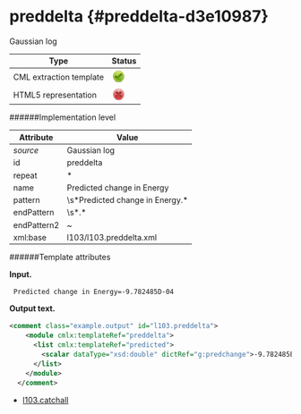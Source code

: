 # preddelta {#preddelta-d3e10987}

Gaussian log

| Type                                                                                                                                                | Status                                                                                                                                              |
|----|----|
| CML extraction template                                                                                                                             | ![](/imgs/Total.png)                                                                                                                                |
| HTML5 representation                                                                                                                                | ![](/imgs/None.png)                                                                                                                                 |

######Implementation level

| Attribute                                                                                                                                           | Value                                                                                                                                               |
|----|----|
| *source*                                                                                                                                            | Gaussian log                                                                                                                                        |
| id                                                                                                                                                  | preddelta                                                                                                                                           |
| repeat                                                                                                                                              | \*                                                                                                                                                  |
| name                                                                                                                                                | Predicted change in Energy                                                                                                                          |
| pattern                                                                                                                                             | \\s\*Predicted change in Energy.\*                                                                                                                  |
| endPattern                                                                                                                                          | \\s\*.\*                                                                                                                                            |
| endPattern2                                                                                                                                         | \~                                                                                                                                                  |
| xml:base                                                                                                                                            | l103/l103.preddelta.xml                                                                                                                             |

######Template attributes

**Input.**

     Predicted change in Energy=-9.782485D-04
      

**Output text.**

```xml
<comment class="example.output" id="l103.preddelta">
    <module cmlx:templateRef="preddelta">
      <list cmlx:templateRef="predicted">
        <scalar dataType="xsd:double" dictRef="g:predchange">-9.782485E-4</scalar>
      </list>
    </module>
  </comment>
```

-   [l103.catchall](/out/md/cml/gaussian_log/l103.catchall-d3e10997.md)



